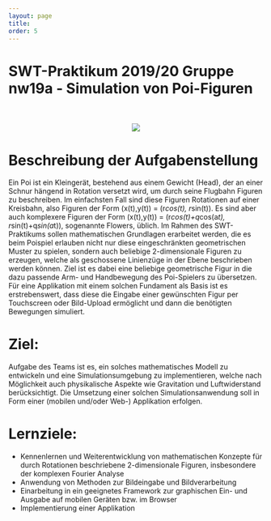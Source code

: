 ```yaml
---
layout: page
title:
order: 5
---
```


# SWT-Praktikum 2019/20 Gruppe nw19a - Simulation von Poi-Figuren
<br>
<br>

<center><img src="{{site.url}}{{ site.baseurl}}/public/Feuerpoi.JPG"></center>

# Beschreibung der Aufgabenstellung
Ein Poi ist ein Kleingerät, bestehend aus einem Gewicht (Head), der an einer Schnur hängend in Rotation versetzt wird, um durch seine Flugbahn Figuren zu beschreiben. Im einfachsten Fall sind diese Figuren Rotationen auf einer Kreisbahn, also Figuren der Form (x(t),y(t)) = (r*cos(t), r*sin(t)). Es sind aber auch komplexere Figuren der Form (x(t),y(t)) = (r*cos(t)+q*cos(a*t), r*sin(t)+q*sin(a*t)), sogenannte Flowers, üblich.
Im Rahmen des SWT-Praktikums sollen mathematischen Grundlagen erarbeitet werden, die es beim Poispiel erlauben nicht nur diese eingeschränkten geometrischen Muster zu spielen, sondern auch beliebige 2-dimensionale Figuren zu erzeugen, welche als geschossene Linienzüge in der Ebene beschrieben werden können.
Ziel ist es dabei eine beliebige geometrische Figur in die dazu passende Arm- und Handbewegung des Poi-Spielers zu übersetzen.
Für eine Applikation mit einem solchen Fundament als Basis ist es erstrebenswert, dass diese die Eingabe einer gewünschten Figur per Touchscreen oder Bild-Upload ermöglicht und dann die benötigten Bewegungen simuliert.
# Ziel:
Aufgabe des Teams ist es, ein solches mathematisches Modell zu entwickeln und eine Simulationsumgebung zu implementieren, welche nach Möglichkeit auch physikalische Aspekte wie Gravitation und Luftwiderstand berücksichtigt. Die Umsetzung einer solchen Simulationsanwendung soll in Form einer (mobilen und/oder Web-) Applikation erfolgen.

# Lernziele:

* Kennenlernen und Weiterentwicklung von mathematischen Konzepte für durch Rotationen beschriebene 2-dimensionale Figuren, insbesondere der komplexen Fourier Analyse
* Anwendung von Methoden zur Bildeingabe und Bildverarbeitung
* Einarbeitung in ein geeignetes Framework zur graphischen Ein- und    Ausgabe auf mobilen Geräten bzw. im Browser
* Implementierung einer Applikation
